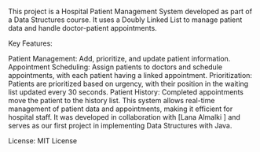 
This project is a Hospital Patient Management System developed as part of a Data Structures course. It uses a Doubly Linked List to manage patient data and handle doctor-patient appointments.

Key Features:

Patient Management: Add, prioritize, and update patient information.
Appointment Scheduling: Assign patients to doctors and schedule appointments, with each patient having a linked appointment.
Prioritization: Patients are prioritized based on urgency, with their position in the waiting list updated every 30 seconds.
Patient History: Completed appointments move the patient to the history list.
This system allows real-time management of patient data and appointments, making it efficient for hospital staff. It was developed in collaboration with [Lana Almalki ] and serves as our first project in implementing Data Structures with Java.

License: MIT License

